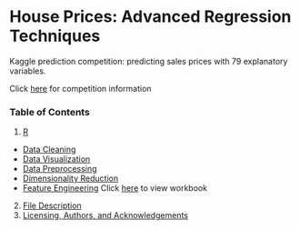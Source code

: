 
# House Prices: Advanced Regression Techniques

Kaggle prediction competition: predicting sales prices with 79 explanatory variables.

Click [here](https://www.kaggle.com/c/house-prices-advanced-regression-techniques) for competition information

### Table of Contents

1. [R](#Project)
- [Data Cleaning](#dc)
- [Data Visualization](#dv)
- [Data Preprocessing](#dp)
- [Dimensionality Reduction](#dr)
- [Feature Engineering](#fe)
Click [here](https://github.com/AymenRumi/Data-Science-with-R/edit/master/Kaggle%20Projects/House%20Prices:%20Advanced%20Regression%20Techniques/README.md) to view workbook
2. [File Description](#files)
3. [Licensing, Authors, and Acknowledgements](#licensing)
